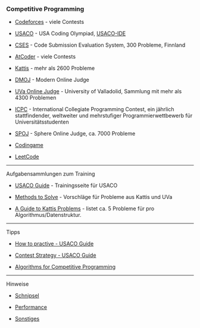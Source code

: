### Competitive Programming

- [Codeforces](https://codeforces.com/) - viele Contests

- [USACO](http://www.usaco.org/) - USA Coding Olympiad, [USACO-IDE](https://ide.usaco.guide/)

- [CSES](https://cses.fi/) - Code Submission Evaluation System, 300 Probleme, Finnland

- [AtCoder](https://atcoder.jp/home) - viele Contests

- [Kattis](https://open.kattis.com/) - mehr als 2600 Probleme

- [DMOJ](https://dmoj.ca/) - Modern Online Judge

- [UVa Online Judge](https://onlinejudge.org/index.php) - University of Valladolid, Sammlung mit mehr als 4300 Problemen

- [ICPC](https://icpc.global/) - International Collegiate Programming Contest,
  ein jährlich stattfindender, weltweiter und mehrstufiger Programmierwettbewerb für Universitätsstudenten

- [SPOJ](https://www.spoj.com/) - Sphere Online Judge, ca. 7000 Probleme

- [Codingame](https://www.codingame.com/home)

- [LeetCode](https://leetcode.com/problemset/all/)

---

Aufgabensammlungen zum Training

- [USACO Guide](https://usaco.guide/) - Trainingsseite für USACO

- [Methods to Solve](https://cpbook.net/methodstosolve?oj=kattis&topic=ch1&quality=all) - Vorschläge für Probleme aus Kattis und UVa

- [A Guide to Kattis Problems](https://mwermelinger.github.io/kattis-guide/) - listet ca. 5 Probleme für pro Algorithmus/Datenstruktur.

---

Tipps 

- [How to practive - USACO Guide](https://usaco.guide/general/practicing?lang=py#darren-yao-1)

- [Contest Strategy - USACO Guide](https://usaco.guide/general/contest-strategy?lang=py)

- [Algorithms for Competitive Programming](https://cp-algorithms.com/)

---

Hinweise

- [Schnipsel](schnipsel.md)

- [Performance](performance.md)

- [Sonstiges](algorithmen/algorithmen.md)
